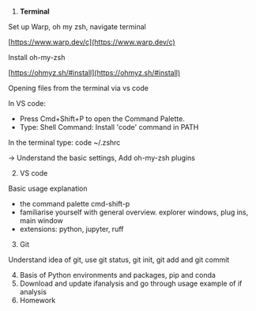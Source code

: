 1. **Terminal**

Set up Warp, oh my zsh, navigate terminal

[https://www.warp.dev/c](https://www.warp.dev/c)

Install oh-my-zsh

[https://ohmyz.sh/#install](https://ohmyz.sh/#install)

Opening files from the terminal via vs code

In VS code:

* Press Cmd+Shift+P to open the Command Palette.
* Type: Shell Command: Install 'code' command in PATH

In the terminal type: code ~/.zshrc

-> Understand the basic settings,  Add oh-my-zsh plugins

2. VS code

Basic usage explanation

* the command palette cmd-shift-p
* familiarise yourself with general overview. explorer windows, plug ins, main window
* extensions: python, jupyter, ruff

3. Git

Understand idea of git, use git status, git init, git add and git commit

4. Basis of Python environments and packages, pip and conda
5. Download and update ifanalysis  and go through usage example of if analysis
6. Homework

